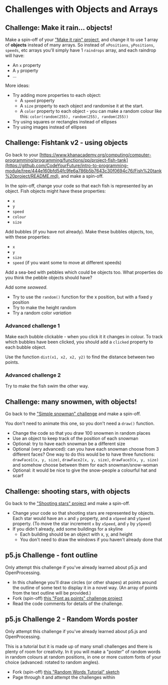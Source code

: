 # Challenges with Objects and Arrays

## Challenge: Make it rain... objects!

Make a spin-off of your ["Make it rain" project](https://www.khanacademy.org/computing/computer-programming/programming/arrays/pp/project-make-it-rain), and change it to use 1 array of **objects** instead of many arrays. So instead of `xPositions`, `yPositions`, `speeds`, etc arrays you'll simply have 1 `raindrops` array, and each raindrop will have:

* An `x` property
* A `y` property
* ...

More ideas:

* Try adding more properties to each object:
  * A `speed` property
  * A `size` property to each object and randomise it at the start.
  * A `color` property to each object - you can make a random colour like this: `color(random(255), random(255), random(255))`
* Try using squares or rectangles instead of ellipses
* Try using images instead of ellipses

## Challenge: Fishtank v2 - using objects

Go back to your [https://www.khanacademy.org/computing/computer-programming/programming/functions/pp/project-fish-tank](https://github.com/CodeYourFuture/intro-to-programming-module/tree/444e160bfd54fc9fe6a786b5b7643c30f0694c76/Fish%20tank%20project/README.md), and make a spin-off.

In the spin-off, change your code so that each fish is represented by an object. Fish objects might have these properties:

* `x`
* `y`
* `speed`
* `colour`
* `size`

Add bubbles \(if you have not already\). Make these bubbles objects, too, with these properties:

* `x`
* `y`
* `size`
* `speed` \(if you want some to move at different speeds\)

Add a sea-bed with pebbles which could be objects too. What properties do you think the pebble objects should have?

Add some _seaweed_.

* Try to use the `random()` function for the x position, but with a fixed y position
* Try to make the height random
* Try a random color _variation_

### Advanced challenge 1

Make each bubble clickable - when you click it it changes in colour. To track which bubbles have been clicked, you should add a `clicked` property to each bubble object.

Use the function `dist(x1, x2, x2, y2)` to find the distance between two points.

### Advanced challenge 2

Try to make the fish swim the other way.

## Challenge: many snowmen, with objects!

Go back to the ["Simple snowman" challenge](https://www.khanacademy.org/computing/computer-programming/programming/drawing-basics/pc/challenge-simple-snowman) and make a spin-off.

You don't need to animate this one, so you don't need a `draw()` function.

* Change the code so that you draw 100 snowmen in random places
* Use an object to keep track of the position of each snowman
* Optional: try to have each snowman be a different size
* Optional \(very advanced\): can you have each snowman choose from 3 different faces?  One way to do this would be to have three functions: `drawFace1(x, y, size)`, `drawFace2(x, y, size)`, `drawFace3(x, y, size)` and somehow choose between them for each snowman/snow-woman
* Optional: it would be nice to give the snow-people a colourful hat and scarf

## Challenge: shooting stars, with objects

Go back to the ["Shooting stars" project](https://www.khanacademy.org/computing/computer-programming/programming/animation-basics/pp/project-shooting-star) and make a spin-off.

* Change your code so that shooting stars are represented by objects. Each star would have an `x` and `y` property, and a `xSpeed` and `ySpeed` property. \(To move the star increment `x` by `xSpeed`, and `y` by `ySpeed`\)
* If you didn't already, add some buildings for a skyline
  * Each building should be an object with x, y, and height
  * You don't need to draw the windows if you haven't already done that

## p5.js Challenge - font outline

Only attempt this challenge if you've already learned about p5.js and OpenProcessing.

* In this challenge you'll draw circles \(or other shapes\) at points around the outline of some text to display it in a novel way. \(An array of points from the text outline will be provided.\)
* Fork \(spin-off\) [this "Font as points" challenge project](https://www.openprocessing.org/sketch/812356)
* Read the code comments for details of the challenge.

## p5.js Challenge 2 - Random Words poster

Only attempt this challenge if you've already learned about p5.js and OpenProcessing.

This is a tutorial but it is made up of many small challenges and there is plenty of room for creativity. In it you will make a "poster" of random words in random colours at random positions, in one or more custom fonts of your choice \(advanced: rotated to random angles\).

* Fork \(spin-off\) [this "Random Words Tutorial" sketch](https://www.openprocessing.org/sketch/812093)
* Page through it and attempt the challenges within

